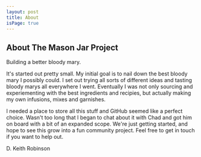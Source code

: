 ```yaml
---
layout: post
title: About
isPage: true
---
```


## About The Mason Jar Project

Building a better bloody mary.

It's started out pretty small. My initial goal is to nail down the best bloody mary I possibly could. I set out trying all sorts of different ideas and tasting bloody marys all everywhere I went. Eventually I was not only sourcing and experiementing with the best ingredients and recipies, but actually making my own infusions, mixes and garnishes.

I needed a place to store all this stuff and GitHub seemed like a perfect choice. Wasn't too long that I began to chat about it with Chad and got him on board with a bit of an expanded scope.  We're just getting started, and hope to see this grow into a fun community project.  Feel free to get in touch if you want to help out.

D. Keith Robinson
